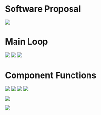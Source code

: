 # Software Proposal
![](314SP.drawio.png)

# Main Loop
![](mainloop1.PNG)
       ![](mainloop2.PNG)
![](mainloop3.PNG)

# Component Functions
![](debug.PNG)
![](sysinit1.PNG)
![](sysinit2.PNG)
![](read.PNG)

![](motor1.PNG)

![](motor2.PNG)
